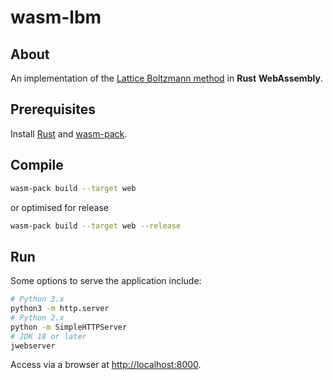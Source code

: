 # wasm-lbm

## About

An implementation of the [Lattice Boltzmann method](https://en.wikipedia.org/wiki/Lattice_Boltzmann_methods) in **Rust** **WebAssembly**.

## Prerequisites

Install [Rust](https://www.rust-lang.org/) and [wasm-pack](https://github.com/rustwasm/wasm-pack).

## Compile

```bash
wasm-pack build --target web
```
or optimised for release
```bash
wasm-pack build --target web --release
```

## Run

Some options to serve the application include:
```bash
# Python 3.x
python3 -m http.server
# Python 2.x
python -m SimpleHTTPServer
# JDK 18 or later
jwebserver
```

Access via a browser at [http://localhost:8000](http://localhost:8000).
